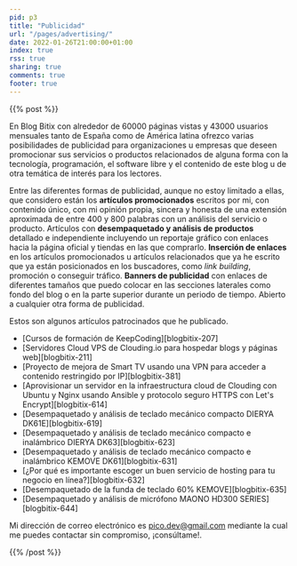 ```yaml
---
pid: p3
title: "Publicidad"
url: "/pages/advertising/"
date: 2022-01-26T21:00:00+01:00
index: true
rss: true
sharing: true
comments: true
footer: true
---
```


{{% post %}}

En Blog Bitix con alrededor de 60000 páginas vistas y 43000 usuarios mensuales tanto de España como de América latina ofrezco varias posibilidades de publicidad para organizaciones u empresas que deseen promocionar sus servicios o productos relacionados de alguna forma con la tecnología, programación, el software libre y el contenido de este blog u de otra temática de interés para los lectores.

Entre las diferentes formas de publicidad, aunque no estoy limitado a ellas, que considero están los **artículos promocionados** escritos por mi, con contenido único, con mi opinión propia, sincera y honesta de una extensión aproximada de entre 400 y 800 palabras con un análisis del servicio o producto. Artículos con **desempaquetado y análisis de productos** detallado e independiente incluyendo un reportaje gráfico con enlaces hacia la página oficial y tiendas en las que comprarlo. **Inserción de enlaces** en los artículos promocionados u artículos relacionados que ya he escrito que ya están posicionados en los buscadores, como _link building_, promoción o conseguir tráfico. **Banners de publicidad** con enlaces de diferentes tamaños que puedo colocar en las secciones laterales como fondo del blog o en la parte superior durante un periodo de tiempo. Abierto a cualquier otra forma de publicidad.

Estos son algunos artículos patrocinados que he publicado.

* [Cursos de formación de KeepCoding][blogbitix-207]
* [Servidores Cloud VPS de Clouding.io para hospedar blogs y páginas web][blogbitix-211]
* [Proyecto de mejora de Smart TV usando una VPN para acceder a contenido restringido por IP][blogbitix-381]
* [Aprovisionar un servidor en la infraestructura cloud de Clouding con Ubuntu y Nginx usando Ansible y protocolo seguro HTTPS con Let's Encrypt][blogbitix-614]
* [Desempaquetado y análisis de teclado mecánico compacto DIERYA DK61E][blogbitix-619]
* [Desempaquetado y análisis de teclado mecánico compacto e inalámbrico DIERYA DK63][blogbitix-623]
* [Desempaquetado y análisis de teclado mecánico compacto e inalámbrico KEMOVE DK61][blogbitix-631]
* [¿Por qué es importante escoger un buen servicio de hosting para tu negocio en línea?][blogbitix-632]
* [Desempaquetado de la funda de teclado 60% KEMOVE][blogbitix-635]
* [Desempaquetado y análisis de micrófono MAONO HD300 SERIES][blogbitix-644]

Mi dirección de correo electrónico es [pico.dev@gmail.com](mailto:pico.dev@gmail.com) mediante la cual me puedes contactar sin compromiso, ¡consúltame!.

{{% /post %}}
